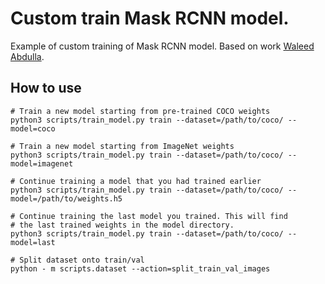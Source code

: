 # Custom train Mask RCNN model.

Example of custom training of Mask RCNN model.
Based on work [Waleed Abdulla](https://github.com/matterport/Mask_RCNN).


## How to use

```
# Train a new model starting from pre-trained COCO weights
python3 scripts/train_model.py train --dataset=/path/to/coco/ --model=coco

# Train a new model starting from ImageNet weights
python3 scripts/train_model.py train --dataset=/path/to/coco/ --model=imagenet

# Continue training a model that you had trained earlier
python3 scripts/train_model.py train --dataset=/path/to/coco/ --model=/path/to/weights.h5

# Continue training the last model you trained. This will find
# the last trained weights in the model directory.
python3 scripts/train_model.py train --dataset=/path/to/coco/ --model=last

# Split dataset onto train/val
python - m scripts.dataset --action=split_train_val_images


```